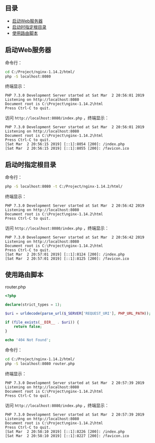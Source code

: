 ## 目录

* [启动Web服务器](#启动web服务器)
* [启动时指定根目录](#启动时指定根目录)
* [使用路由脚本](#使用路由脚本)



## 启动Web服务器

命令行：

```sh
cd C:/Project/nginx-1.14.2/html/
php -S localhost:8080
```

终端显示：

```
PHP 7.3.0 Development Server started at Sat Mar  2 20:56:01 2019
Listening on http://localhost:8080
Document root is C:\Project\nginx-1.14.2\html
Press Ctrl-C to quit.
```

访问 `http://localhost:8080/index.php` ，终端显示：

```
PHP 7.3.0 Development Server started at Sat Mar  2 20:56:01 2019
Listening on http://localhost:8080
Document root is C:\Project\nginx-1.14.2\html
Press Ctrl-C to quit.
[Sat Mar  2 20:56:15 2019] [::1]:8054 [200]: /index.php
[Sat Mar  2 20:56:15 2019] [::1]:8055 [200]: /favicon.ico
```



## 启动时指定根目录

命令行：

```sh
php -S localhost:8080 -t C:/Project/nginx-1.14.2/html/
```

终端显示：

```
PHP 7.3.0 Development Server started at Sat Mar  2 20:56:42 2019
Listening on http://localhost:8080
Document root is C:\Project\nginx-1.14.2\html
Press Ctrl-C to quit.
```

访问 `http://localhost:8080/index.php` ，终端显示：

```
PHP 7.3.0 Development Server started at Sat Mar  2 20:56:42 2019
Listening on http://localhost:8080
Document root is C:\Project\nginx-1.14.2\html
Press Ctrl-C to quit.
[Sat Mar  2 20:57:01 2019] [::1]:8124 [200]: /index.php
[Sat Mar  2 20:57:01 2019] [::1]:8125 [200]: /favicon.ico
```



## 使用路由脚本

router.php

```php
<?php

declare(strict_types = 1);

$uri = urldecode(parse_url($_SERVER['REQUEST_URI'], PHP_URL_PATH));

if (file_exists(__DIR__ . $uri)) {
    return false;
}

echo '404 Not Found';

```

命令行：

```sh
cd C:/Project/nginx-1.14.2/html/
php -S localhost:8080 router.php
```

终端显示：

```
PHP 7.3.0 Development Server started at Sat Mar  2 20:57:39 2019
Listening on http://localhost:8080
Document root is C:\Project\nginx-1.14.2\html
Press Ctrl-C to quit.
```

访问 `http://localhost:8080/index.php` ，终端显示：

```
PHP 7.3.0 Development Server started at Sat Mar  2 20:57:39 2019
Listening on http://localhost:8080
Document root is C:\Project\nginx-1.14.2\html
Press Ctrl-C to quit.
[Sat Mar  2 20:58:10 2019] [::1]:8226 [200]: /index.php
[Sat Mar  2 20:58:10 2019] [::1]:8227 [200]: /favicon.ico
```